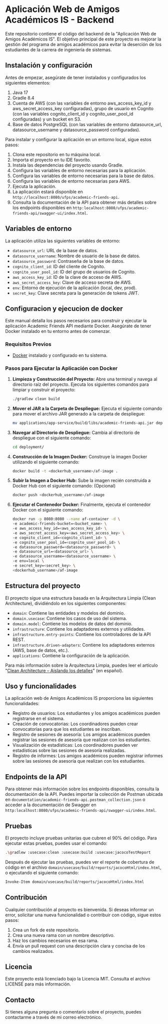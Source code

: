 # Aplicación Web de Amigos Académicos IS - Backend #

Este repositorio contiene el código del backend de la "Aplicación Web de Amigos Académicos IS". El objetivo principal de
este proyecto es mejorar la gestión del programa de amigos académicos para evitar la deserción de los estudiantes de la
carrera de ingeniería de sistemas.

## Instalación y configuración ##

Antes de empezar, asegúrate de tener instalados y configurados los siguientes elementos:

1. Java 17
2. Gradle 8.4
3. Cuenta de AWS (con las variables de entorno aws_access_key_id y aws_secret_access_key configuradas), grupo de usuario
   en Cognito (con las variables cognito_client_id y cognito_user_pool_id configuradas) y un bucket en S3.
4. Base de datos PostgreSQL (con las variables de entorno datasource_url, datasource_username y datasource_password
   configuradas).

Para instalar y configurar la aplicación en un entorno local, sigue estos pasos:

1. Clona este repositorio en tu máquina local.
2. Importa el proyecto en tu IDE favorito.
3. Instala las dependencias del proyecto usando Gradle.
4. Configura las variables de entorno necesarias para la aplicación.
5. Configura las variables de entorno necesarias para la base de datos.
6. Configura las variables de entorno necesarias para AWS.
7. Ejecuta la aplicación.
8. La aplicación estará disponible en `http://localhost:8080/ufps/academic-friends-api`.
9. Consulta la documentación de la API para obtener más detalles sobre los endpoints disponibles
   en `http:localhost:8080/ufps/academic-friends-api/swagger-ui/index.html`.

## Variables de entorno ##

La aplicación utiliza las siguientes variables de entorno:

- `datasource_url`: URL de la base de datos.
- `datasource_username`: Nombre de usuario de la base de datos.
- `datasource_password`: Contraseña de la base de datos.
- `cognito_client_id`: ID del cliente de Cognito.
- `cognito_user_pool_id`: ID del grupo de usuarios de Cognito.
- `aws_access_key_id`: ID de la clave de acceso de AWS.
- `aws_secret_access_key`: Clave de acceso secreta de AWS.
- `env`: Entorno de ejecución de la aplicación (local, dev, prod).
- `secret_key`: Clave secreta para la generación de tokens JWT.

## Configuracion y ejecucion de docker ##

Este manual detalla los pasos necesarios para construir y ejecutar la aplicación Academic Friends API mediante Docker.
Asegúrate de
tener Docker instalado en tu entorno antes de comenzar.

### Requisitos Previos

- [Docker](https://www.docker.com/) instalado y configurado en tu sistema.

### Pasos para Ejecutar la Aplicación con Docker

1. **Limpieza y Construcción del Proyecto:**
   Abre una terminal y navega al directorio raíz del proyecto. Ejecuta los siguientes comandos para limpiar y construir
   el proyecto:

   ```bash
   ./gradlew clean build
   ```

2. **Mover el JAR a la Carpeta de Despliegue:**
   Ejecuta el siguiente comando para mover el archivo JAR generado a la carpeta de despliegue:

   ```bash
   mv applications/app-service/build/libs/academic-friends-api.jar deployment/
   ```

3. **Navegar al Directorio de Despliegue:**
   Cambia al directorio de despliegue con el siguiente comando:

   ```bash
   cd deployment/
   ```

4. **Construcción de la Imagen Docker:**
   Construye la imagen Docker utilizando el siguiente comando:

   ```bash
   docker build -t <dockerhub_username>/af-image .
   ```

5. **Subir la Imagen a Docker Hub:**
   Sube la imagen recién construida a Docker Hub con el siguiente comando: (Opcional)

   ```bash
   docker push <dockerhub_username>/af-image
   ```

6. **Ejecutar el Contenedor Docker:**
   Finalmente, ejecuta el contenedor Docker con el siguiente comando:

   ```bash
   docker run -p 8080:8080 --name af-container -d \
   -e academic-friends-bucket=<bucket_name> \
   -e aws_access_key_id=<aws_access_key_id> \
   -e aws_secret_access_key=<aws_secret_access_key> \
   -e cognito_client_id=<cognito_client_id> \
   -e cognito_user_pool_id=<cognito_user_pool_id> \
   -e datasource_password=<datasource_password> \
   -e datasource_url=<datasource_url> \
   -e datasource_username=<datasource_username> \
   -e env=local \
   -e secret_key=<secret_key> \
   <dockerhub_username>/af-image
   ```

## Estructura del proyecto ##

El proyecto sigue una estructura basada en la Arquitectura Limpia (Clean Architecture), dividiéndolo en los siguientes
componentes:

- `domain`: Contiene las entidades y modelos del dominio.
- `domain.usecase`: Contiene los casos de uso del sistema.
- `domain.model`: Contiene los modelos de datos del dominio.
- `infrastructure`: Contiene los adaptadores externos y utilidades.
- `infrastructure.entry-points`: Contiene los controladores de la API REST.
- `infrastructure.driven-adapters`: Contiene los adaptadores externos (AWS, base de datos, etc.).
- `applications`: Contiene la configuración de la aplicación.

Para más información sobre la Arquitectura Limpia, puedes leer el
artículo "[Clean Architecture – Aislando los detalles](https://medium.com/bancolombia-tech/clean-architecture-aislando-los-detalles-4f9530f35d7a)"
(en español).

## Uso y funcionalidades ##

La aplicación web de Amigos Académicos IS proporciona las siguientes funcionalidades:

- Registro de usuarios: Los estudiantes y los amigos académicos pueden registrarse en el sistema.
- Creación de convocatorias: Los coordinadores pueden crear convocatorias para que los estudiantes se inscriban.
- Registro de sesiones de asesoría: Los amigos académicos pueden registrar las sesiones de asesoría que realizan con los
  estudiantes.
- Visualización de estadísticas: Los coordinadores pueden ver estadísticas sobre las sesiones de asesoría realizadas.
- Registro de informes: Los amigos académicos pueden registrar informes sobre las sesiones de asesoría que realizan con
  los estudiantes.

## Endpoints de la API ##

Para obtener más información sobre los endpoints disponibles, consulta la documentación de la API. Puedes importar la
colección de Postman ubicada en `documentation/academic-friends-api.postman_collection.json` o acceder a la
documentación de Swagger en `http:localhost:8080/ufps/academic-friends-api/swagger-ui/index.html`.

## Pruebas ##

El proyecto incluye pruebas unitarias que cubren el 90% del código. Para ejecutar estas pruebas, puedes usar el
comando:

```bash
.\gradlew :usecase:clean :usecase:build :usecase:jacocoTestReport
```

Después de ejecutar las pruebas, puedes ver el reporte de cobertura de código en el
archivo `domain/usecase/build/reports/jacocoHtml/index.html`, o ejecutando el siguiente comando:

```bash
Invoke-Item domain/usecase/build/reports/jacocoHtml/index.html
```

## Contribución ##

Cualquier contribución al proyecto es bienvenida. Si deseas informar un error, solicitar una nueva funcionalidad o
contribuir con código, sigue estos pasos:

1. Crea un fork de este repositorio.
2. Crea una nueva rama con un nombre descriptivo.
3. Haz los cambios necesarios en esa rama.
4. Envía un pull request con una descripción clara y concisa de los cambios realizados.

## Licencia ##

Este proyecto está licenciado bajo la Licencia MIT. Consulta el archivo LICENSE para más información.

## Contacto ##

Si tienes alguna pregunta o comentario sobre el proyecto, puedes contactarme a través de mi correo electrónico.